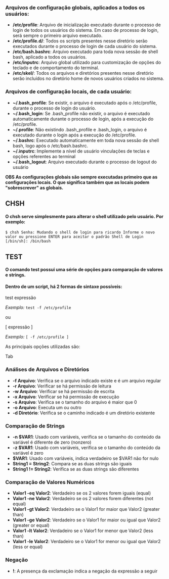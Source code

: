 ### Arquivos de configuração globais, aplicados a todos os usuários:

- **/etc/profile**: Arquivo de inicialização executado durante o processo de login de todos os usuários do sistema. Em caso de processo de login, será sempre o primeiro arquivo executado.
- **/etc/profile.d/**: Todos os scripts presentes nesse diretório serão executados durante o processo de login de cada usuário do sistema.
- **/etc/bash.bashrc**: Arquivo executado para toda nova sessão de shell bash, aplicado a todos os usuários. 
- **/etc/inputrc**: Arquivo global utilizado para customização de opções do teclado e de comportamento do terminal.
- **/etc/skel/**: Todos os arquivos e diretórios presentes nesse diretório serão incluídos no diretório home de novos usuários criados no sistema.

### Arquivos de configuração locais, de cada usuário:

- **~/.bash_profile**: Se existir, o arquivo é executado após o /etc/profile, durante o processo de login do usuário.
- **~/.bash_login**: Se .bash_profile não existir, o arquivo é executado automaticamente durante o processo de login, após a execução do /etc/profile.
- **~/.profile**: Não existindo .bash_profile e .bash_login, o arquivo é executado durante o login após a execução do /etc/profile.
- **~/.bashrc**: Executado automaticamente em toda nova sessão de shell bash, logo após o /etc/bash.bashrc.
- **~/.inputrc**: Implemente a nível de usuário vinculações de teclas e opções referentes ao terminal
- **~/.bash_logout**: Arquivo executado durante o processo de logout do usuário

**OBS As configurações globais são sempre executadas primeiro que as configurações locais. O que significa também que as locais podem "sobrescrever" as globais.**

## CHSH

#### O chsh serve simplesmente para alterar o shell utilizado pelo usuário. Por exemplo:

`$ chsh
Senha:
Mudando o shell de login para ricardo
Informe o novo valor ou pressione ENTER para aceitar o padrão
    Shell de Login [/bin/sh]: /bin/bash`

## TEST

#### O comando test possui uma série de opções para comparação de valores e strings.

#### Dentro de um script, há 2 formas de sintaxe possíveis:

test expressão

*Exemplo:* `test -f /etc/profile`

ou 

[ expressão ]

*Exemplo:* `[ -f /etc/profile ]`

As principais opções utilizadas são:

Tab

### Análises de Arquivos e Diretórios

- **-f Arquivo**: Verifica se o arquivo indicado existe e é um arquivo regular
- **-r Arquivo**: Verificar se há permissão de leitura
- **-w Arquivo**: Verificar se há permissão de escrita
- **-x Arquivo**: Verificar se há permissão de execução
- **-s Arquivo**: Verifica se o tamanho do arquivo é maior que 0
- **-o Arquivo**: Executa um ou outro
- **-d Diretório**: Verifica se o caminho indicado é um diretório existente


### Comparação de Strings

- **-n $VAR1**: Usado com variáveis, verifica se o tamanho do conteúdo da variável é diferente de zero (nonzero)
- **-z $VAR1**: Usado com variáveis, verifica se o tamanho do conteúdo da variável é zero
- **$VAR1**: Usado com variáveis, indica verdadeiro se $VAR1 não for nulo
- **String1 = String2**: Compara se as duas strings são iguais
- **String1 != String2**: Verifica se as duas strings são diferentes



### Comparação de Valores Numéricos

- **Valor1 -eq Valor2**: Verdadeiro se os 2 valores forem iguais (equal)
- **Valor1 -ne Valor2**: Verdadeiro se os 2 valores forem diferentes (not equal)
- **Valor1 -gt Valor2**: Verdadeiro se o Valor1 for maior que Valor2 (greater than)
- **Valor1 -ge Valor2**: Verdadeiro se o Valor1 for maior ou igual que Valor2 (greater or equal)
- **Valor1 -lt Valor2**: Verdadeiro se o Valor1 for menor que Valor2 (less than)
- **Valor1 -le Valor2**: Verdadeiro se o Valor1 for menor ou igual que Valor2 (less or equal)



### Negação

- **!**: A presença da exclamação indica a negação da expressão a seguir
